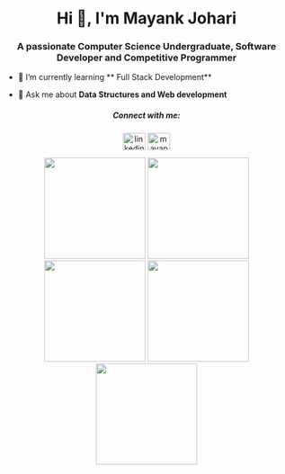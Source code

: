<h1 align="center">Hi 👋, I'm Mayank Johari</h1>
<h3 align="center">A passionate Computer Science Undergraduate, Software Developer and Competitive Programmer</h3>

- 🌱 I’m currently learning ** Full Stack Development**

- 💬 Ask me about **Data Structures and Web development**


<h5 align="center">Connect with me:</h5>
<p align="center">
<a href="https://linkedin.com/in/mayank-johari-52aa05202/" target="blank"><img align="center" src="https://raw.githubusercontent.com/mayankmj/github-profile-readme-generator/master/src/images/icons/Social/linked-in-alt.svg" alt="linkedin.com/in/mayank-johari-52aa05202/" height="30" width="40" /></a>
<!-- <a href="https://kaggle.com/kritikarag" target="blank"><img align="center" src="https://raw.githubusercontent.com/rahuldkjain/github-profile-readme-generator/master/src/images/icons/Social/kaggle.svg" alt="kritikarag" height="30" width="40" /></a> -->
<a href="https://www.leetcode.com/mayank_mj1" target="blank"><img align="center" src="https://raw.githubusercontent.com/mayankmj/github-profile-readme-generator/master/src/images/icons/Social/leet-code.svg" alt="mayank_Mj" height="30" width="40" /></a>
</p>

<div align="center">
<img height="180em" src="https://github-profile-summary-cards.vercel.app/api/cards/profile-details?username=mayankmj&theme=github_dark" />
<img height="180em" src="https://github-profile-summary-cards.vercel.app/api/cards/repos-per-language?username=mayankmj&theme=github_dark"  />
<img height="180em" src="https://github-profile-summary-cards.vercel.app/api/cards/most-commit-language?username=mayankmj&theme=github_dark"  />
<img height="180em" src="https://github-profile-summary-cards.vercel.app/api/cards/stats?username=mayankmj&theme=github_dark"/>
<img height="180em" src="https://github-profile-summary-cards.vercel.app/api/cards/productive-time?username=mayankmj&theme=github_dark" />
</div>
